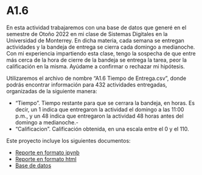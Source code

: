 # A1.6

En esta actividad trabajaremos con una base de datos que generé en el semestre de Otoño 2022 en mi clase de Sistemas Digitales en la Universidad de Monterrey. En dicha materia, cada semana se entregan actividades y la bandeja de entrega se cierra cada domingo a medianoche. Con mi experiencia impartiendo esta clase, tengo la sospecha de que entre más cerca de la hora de cierre de la bandeja se entrega la tarea, peor la calificación en la misma. Ayúdame a confirmar o rechazar mi hipótesis. 

Utilizaremos el archivo de nombre “A1.6 Tiempo de Entrega.csv”, donde podrás encontrar información para 432 actividades entregadas, organizadas de la siguiente manera:
- “Tiempo”. Tiempo restante para que se cerrara la bandeja, en horas. Es decir, un 1 indica que entregaron la actividad el domingo a las 11:00 p.m., y un 48 indica que entregaron la actividad 48 horas antes del domingo a medianoche.-
- “Calificacion”. Calificación obtenida, en una escala entre el 0 y el 110. 

Este proyecto incluye los siguientes documentos:

- [Reporte en formato ipynb](A1.6.ipynb)
- [Reporte en formato html](A1.6.html)
- [Base de datos](A1.6TiempodeEntrega.csv)

